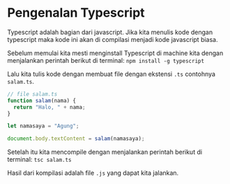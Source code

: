 # Pengenalan Typescript

Typescript adalah bagian dari javascript. Jika kita menulis kode dengan typescript maka kode ini akan di compilasi menjadi kode javascript biasa.

Sebelum memulai kita mesti menginstall Typescript di machine kita dengan menjalankan perintah berikut di terminal:
`npm install -g typescript`

Lalu kita tulis kode dengan membuat file dengan ekstensi `.ts` contohnya `salam.ts`.

```js
// file salam.ts
function salam(nama) {
  return "Halo, " + nama;
}

let namasaya = "Agung";

document.body.textContent = salam(namasaya);
```

Setelah itu kita mencompile dengan menjalankan perintah berikut di terminal:
`tsc salam.ts`

Hasil dari kompilasi adalah file `.js` yang dapat kita jalankan.
